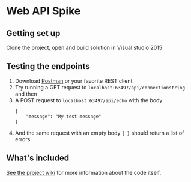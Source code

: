 # Web API Spike

## Getting set up
Clone the project, open and build solution in Visual studio 2015

## Testing the endpoints
1. Download [Postman](https://chrome.google.com/webstore/detail/postman/fhbjgbiflinjbdggehcddcbncdddomop?hl=en) or your favorite REST client
2. Try running a GET request to `localhost:63497/api/connectionstring` and then
3. A POST request to `localhost:63497/api/echo` with the body
    ```
    {
        "message": "My test message"
    }
    ```
4. And the same request with an empty body `{ }` should return a list of errors

## What's included
[See the project wiki](https://bitbucket.org/rlgod/web-api-spike/wiki/Home) for more information about the code itself.